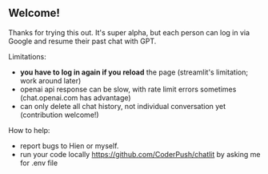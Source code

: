 ## Welcome!

Thanks for trying this out. It's super alpha, but each person can log in via Google and resume their past chat with GPT.

Limitations:

- **you have to log in again if you reload** the page (streamlit's limitation; work around later)
- openai api response can be slow, with rate limit errors sometimes (chat.openai.com has advantage)
- can only delete all chat history, not individual conversation yet (contribution welcome!)

How to help:

- report bugs to Hien or myself.
- run your code locally https://github.com/CoderPush/chatlit by asking me for .env file